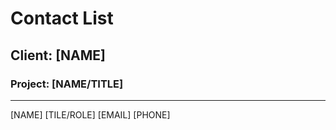 # Contact List

## Client: [NAME]

### Project: [NAME/TITLE]
---

[NAME]
[TILE/ROLE]
[EMAIL]
[PHONE]
